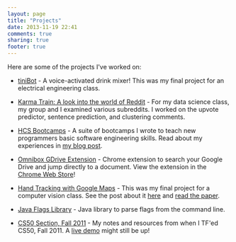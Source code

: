 ```yaml
---
layout: page
title: "Projects"
date: 2013-11-19 22:41
comments: true
sharing: true
footer: true
---
```


Here are some of the projects I've worked on:

*   [tiniBot](http://kennyyu.me/blog/2014/06/04/tinibot-a-voice-activated-drink-mixer/) - A voice-activated drink mixer! This was my final project for an electrical engineering class.

*   [Karma Train: A look into the world of Reddit](http://cs109.joeong.com/) - For my data science class, my group and I examined various subreddits. I worked on the upvote predictor, sentence prediction, and clustering comments.

*   [HCS Bootcamps](https://github.com/hcs/bootcamp-main) - A suite of bootcamps I wrote to teach new programmers basic software engineering skills.
    Read about my experiences in [my blog post](http://kennyyu.me/blog/2013/11/18/bootcamps/).

*   [Omnibox GDrive Extension](https://github.com/kennyyu/omnibox-gdrive-search) - Chrome extension to search your Google Drive and jump directly to a document.
    View the extension in the [Chrome Web Store](https://chrome.google.com/webstore/detail/faadbnlolclhboooficaklnhnkdjmdnb/)!

*   [Hand Tracking with Google Maps](https://github.com/kennyyu/cs283-project) - This was my final project for a computer vision class.
    See the post about it [here](http://kennyyu.me/blog/2012/12/10/pipeline-for-improving-hand-tracking-accuracy/) and
    [read the paper](https://www.dropbox.com/s/tnyzr1qt8fmnscp/hand-tracking-pipeline.pdf).

*   [Java Flags Library](https://github.com/kennyyu/flags) - Java library to parse flags from the command line.

*   [CS50 Section, Fall 2011](https://github.com/kennyyu/cs50section) - My notes and resources from when I TF'ed CS50, Fall 2011.
    A [live demo](https://cloud.cs50.net/~kennyyu/section/) might still be up!